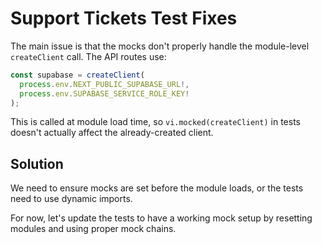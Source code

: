 # Support Tickets Test Fixes

The main issue is that the mocks don't properly handle the module-level `createClient` call. The API routes use:

```typescript
const supabase = createClient(
  process.env.NEXT_PUBLIC_SUPABASE_URL!,
  process.env.SUPABASE_SERVICE_ROLE_KEY!
);
```

This is called at module load time, so `vi.mocked(createClient)` in tests doesn't actually affect the already-created client.

## Solution

We need to ensure mocks are set before the module loads, or the tests need to use dynamic imports.

For now, let's update the tests to have a working mock setup by resetting modules and using proper mock chains.

